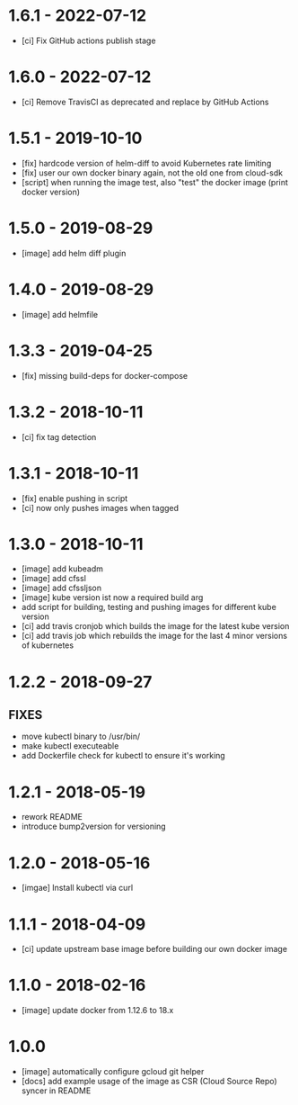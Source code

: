 # 1.6.1 - 2022-07-12

* [ci] Fix GitHub actions publish stage

# 1.6.0 - 2022-07-12

* [ci] Remove TravisCI as deprecated and replace by GitHub Actions

# 1.5.1 - 2019-10-10

* [fix] hardcode version of helm-diff to avoid Kubernetes rate limiting
* [fix] user our own docker binary again, not the old one from cloud-sdk
* [script] when running the image test, also "test" the docker image (print docker version)

# 1.5.0 - 2019-08-29

* [image] add helm diff plugin

# 1.4.0 - 2019-08-29

* [image] add helmfile

# 1.3.3 - 2019-04-25

* [fix] missing build-deps for docker-compose

# 1.3.2 - 2018-10-11

* [ci] fix tag detection

# 1.3.1 - 2018-10-11

* [fix] enable pushing in script
* [ci] now only pushes images when tagged

# 1.3.0 - 2018-10-11

* [image] add kubeadm
* [image] add cfssl
* [image] add cfssljson
* [image] kube version ist now a required build arg
* add script for building, testing and pushing images for different kube version
* [ci] add travis cronjob which builds the image for the latest kube version
* [ci] add travis job which rebuilds the image for the last 4 minor versions of kubernetes

# 1.2.2 - 2018-09-27

## FIXES

* move kubectl binary to /usr/bin/
* make kubectl executeable
* add Dockerfile check for kubectl to ensure it's working

# 1.2.1 - 2018-05-19

* rework README
* introduce bump2version for versioning


# 1.2.0 - 2018-05-16

* [imgae] Install kubectl via curl

# 1.1.1 - 2018-04-09

* [ci] update upstream base image before building our own docker image

# 1.1.0 - 2018-02-16

* [image] update docker from 1.12.6 to 18.x


# 1.0.0

* [image] automatically configure gcloud git helper
* [docs] add example usage of the image as CSR (Cloud Source Repo) syncer in README

